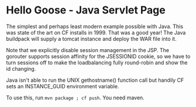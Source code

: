 # Hello Goose - Java Servlet Page

The simplest and perhaps least modern example possible with Java. This was state of the art on CF installs in 1999. That was a good year! The Java buildpack will supply a tomcat instance and deploy the WAR file into it. 

Note that we explicitly disable session management in the JSP. The gorouter supports session affinity for the JSESSIONID cookie, so we have to turn sessions off to make the loadbalancing fully round-robin and show the id changing. 

Java isn't able to run the UNIX gethostname() function call but handily CF sets an INSTANCE_GUID environment variable.

To use this, run `mvn package ; cf push`. You need maven.
